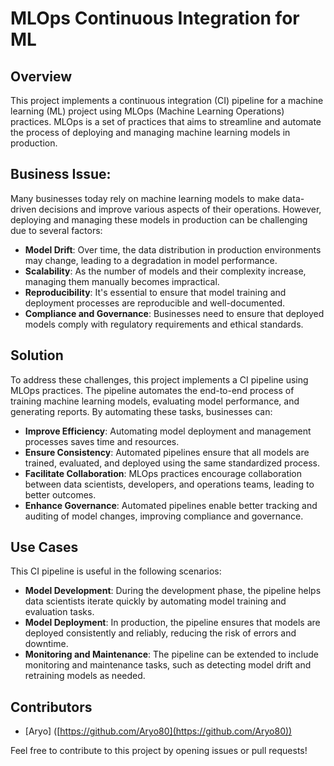 # MLOps Continuous Integration for ML

## Overview

This project implements a continuous integration (CI) pipeline for a machine learning (ML) project using MLOps (Machine Learning Operations) practices. MLOps is a set of practices that aims to streamline and automate the process of deploying and managing machine learning models in production.

## Business Issue:

Many businesses today rely on machine learning models to make data-driven decisions and improve various aspects of their operations. However, deploying and managing these models in production can be challenging due to several factors:

- **Model Drift**: Over time, the data distribution in production environments may change, leading to a degradation in model performance.
- **Scalability**: As the number of models and their complexity increase, managing them manually becomes impractical.
- **Reproducibility**: It's essential to ensure that model training and deployment processes are reproducible and well-documented.
- **Compliance and Governance**: Businesses need to ensure that deployed models comply with regulatory requirements and ethical standards.

## Solution

To address these challenges, this project implements a CI pipeline using MLOps practices. The pipeline automates the end-to-end process of training machine learning models, evaluating model performance, and generating reports. By automating these tasks, businesses can:

- **Improve Efficiency**: Automating model deployment and management processes saves time and resources.
- **Ensure Consistency**: Automated pipelines ensure that all models are trained, evaluated, and deployed using the same standardized process.
- **Facilitate Collaboration**: MLOps practices encourage collaboration between data scientists, developers, and operations teams, leading to better outcomes.
- **Enhance Governance**: Automated pipelines enable better tracking and auditing of model changes, improving compliance and governance.

## Use Cases

This CI pipeline is useful in the following scenarios:

- **Model Development**: During the development phase, the pipeline helps data scientists iterate quickly by automating model training and evaluation tasks.
- **Model Deployment**: In production, the pipeline ensures that models are deployed consistently and reliably, reducing the risk of errors and downtime.
- **Monitoring and Maintenance**: The pipeline can be extended to include monitoring and maintenance tasks, such as detecting model drift and retraining models as needed.

## Contributors

- [Aryo] ([https://github.com/Aryo80](https://github.com/Aryo80))

Feel free to contribute to this project by opening issues or pull requests!

